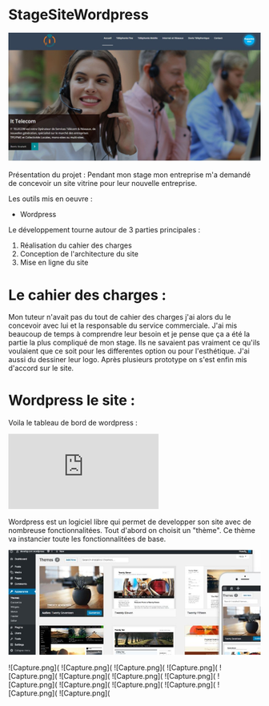 # StageSiteWordpress

![Capture.png](https://github.com/SamGdy/StageSiteWordpress/blob/master/ImagesStage/Site.JPG)

Présentation du projet : Pendant mon stage mon entreprise m'a demandé de concevoir un site vitrine pour leur nouvelle entreprise.

Les outils mis en oeuvre :
* Wordpress

Le développement tourne autour de 3 parties principales :
1. Réalisation du cahier des charges
2. Conception de l'architecture du site
3. Mise en ligne du site

 # Le cahier des charges :
 
Mon tuteur n'avait pas du tout de cahier des charges j'ai alors du le concevoir avec lui et la responsable du service commerciale.
J'ai mis beaucoup de temps à comprendre leur besoin et je pense que ça a été la partie la plus compliqué de mon stage.
Ils ne savaient pas vraiment ce qu'ils voulaient que ce soit pour les differentes option ou pour l'esthétique.
J'ai aussi du dessiner leur logo.
Après plusieurs prototype on s'est enfin mis d'accord sur le site.

# Wordpress le site :

Voila le tableau de bord de wordpress :

![Capture.png](https://github.com/SamGdy/StageSiteWordpress/edit/master/README.md)

Wordpress est un logiciel libre qui permet de developper son site avec de nombreuse fonctionnalitées.
Tout d'abord on choisit un "thème". Ce thème va instancier toute les fonctionnalitées de base.

![Capture.png](https://github.com/SamGdy/StageSiteWordpress/blob/master/ImagesStage/Theme.JPG)

![Capture.png](
![Capture.png](
![Capture.png](
![Capture.png](
![Capture.png](
![Capture.png](
![Capture.png](
![Capture.png](
![Capture.png](
![Capture.png](
![Capture.png](
![Capture.png](
![Capture.png](
![Capture.png](

